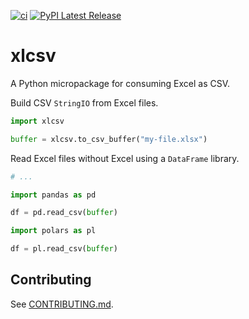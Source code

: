 [![ci](https://github.com/cnpryer/xlcsv/workflows/ci/badge.svg)](https://github.com/cnpryer/xlcsv/actions)
[![PyPI Latest Release](https://img.shields.io/pypi/v/xlcsv.svg)](https://pypi.org/project/xlcsv/)

# xlcsv

A Python micropackage for consuming Excel as CSV.

Build CSV `StringIO` from Excel files.

```py
import xlcsv

buffer = xlcsv.to_csv_buffer("my-file.xlsx")
```

Read Excel files without Excel using a `DataFrame` library.

```py
# ...

import pandas as pd

df = pd.read_csv(buffer)

import polars as pl

df = pl.read_csv(buffer)
```

## Contributing

See [CONTRIBUTING.md](./CONTRIBUTING.md).
